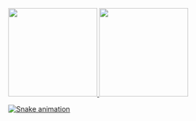 <div>
<a href="https://github.com/Buehno">
<img loading="lazy" height="180em" src="https://github-readme-stats.vercel.app/api/top-langs/?username=Buehno&layout=compact&langs_count=7&theme=dracula"/>
<img loading="lazy" height="180em" src="https://github-readme-stats.vercel.app/api?username=Buehno&show_icons=true&theme=dracula&include_all_commits=true&count_private=true"/>
</div>

![Snake animation](https://github.com/Buehno/Buehno/blob/output/github-contribution-grid-snake.svg)
